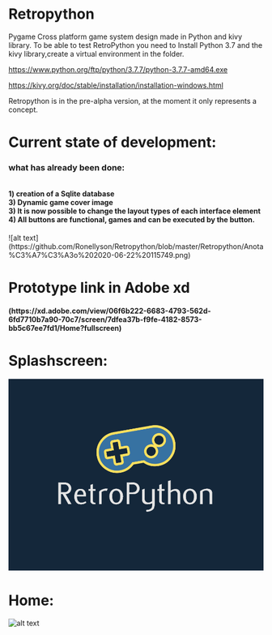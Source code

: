 # Retropython
 Pygame Cross platform game system design made in Python and kivy library.
To be able to test RetroPython you need to Install Python 3.7 and the kivy library,create a virtual environment in the folder.

https://www.python.org/ftp/python/3.7.7/python-3.7.7-amd64.exe

https://kivy.org/doc/stable/installation/installation-windows.html

Retropython is in the pre-alpha version, at the moment it only represents a concept.

<h1><strong>Current state of development:</strong></h1>
<h4><strong><h3>
what has already been done:</h3></strong></br>
1) creation of a Sqlite database</br>
3) Dynamic game cover image</br>
3) It is now possible to change the layout types of each interface element</br>
4) All buttons are functional, games and can be executed by the button.</h4>
![alt text](https://github.com/Ronellyson/Retropython/blob/master/Retropython/Anota%C3%A7%C3%A3o%202020-06-22%20115749.png)
<h1><srong>Prototype link in Adobe xd</strong></h1>

<h4>(https://xd.adobe.com/view/06f6b222-6683-4793-562d-6fd7710b7a90-70c7/screen/7dfea37b-f9fe-4182-8573-bb5c67ee7fd1/Home?fullscreen)</h4>
 
<h1><strong>Splashscreen:</strong></h1>


![alt text](https://github.com/Ronellyson/Retropython/blob/master/Retropython/SplashScreen.png)

<h1><strong>Home:</strong></h1>


![alt text](https://github.com/Ronellyson/Retropython/blob/master/Retropython/Home%20%E2%80%93%201.png)

 




